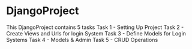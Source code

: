 # DjangoProject
This DjangoProject contains 5 tasks
Task 1 - Setting Up Project
Task 2 - Create Views and Urls for login System
Task 3 - Define Models for Login Systems
Task 4 - Models & Admin
Task 5 - CRUD Operations
